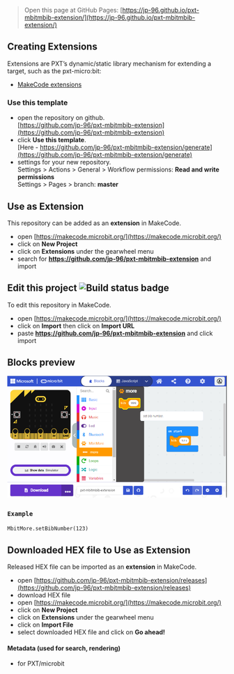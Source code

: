 
> Open this page at GitHub Pages: [https://jp-96.github.io/pxt-mbitmbib-extension/](https://jp-96.github.io/pxt-mbitmbib-extension/)

## Creating Extensions

Extensions are PXT’s dynamic/static library mechanism for extending a target, such as the pxt-micro:bit:

* [MakeCode extensions](https://makecode.com/extensions)

### Use this template

* open the repository on github.  
[https://github.com/jp-96/pxt-mbitmbib-extension](https://github.com/jp-96/pxt-mbitmbib-extension)
* click **Use this template**.  
[Here - https://github.com/jp-96/pxt-mbitmbib-extension/generate](https://github.com/jp-96/pxt-mbitmbib-extension/generate)
* settings for your new repository.  
Settings > Actions > General > Workflow permissions: **Read and write permissions**  
Settings > Pages > branch: **master**

## Use as Extension

This repository can be added as an **extension** in MakeCode.

* open [https://makecode.microbit.org/](https://makecode.microbit.org/)
* click on **New Project**
* click on **Extensions** under the gearwheel menu
* search for **https://github.com/jp-96/pxt-mbitmbib-extension** and import

## Edit this project ![Build status badge](https://github.com/jp-96/pxt-mbitmbib-extension/workflows/MakeCode/badge.svg)

To edit this repository in MakeCode.

* open [https://makecode.microbit.org/](https://makecode.microbit.org/)
* click on **Import** then click on **Import URL**
* paste **https://github.com/jp-96/pxt-mbitmbib-extension** and click import

## Blocks preview

<!--
This image shows the blocks code from the last commit in master.
This image may take a few minutes to refresh.

![A rendered view of the blocks](https://github.com/jp-96/pxt-mbitmbib-extension/raw/master/.github/makecode/blocks.png)
-->
![A rendered view of the blocks](https://github.com/jp-96/pxt-mbitmbib-extension/raw/master/.github/statics/blocks.png)


### `Example`

```blocks
MbitMore.setBibNumber(123)

```

## Downloaded HEX file to Use as Extension

Released HEX file can be imported as an **extension** in MakeCode.

* open [https://github.com/jp-96/pxt-mbitmbib-extension/releases](https://github.com/jp-96/pxt-mbitmbib-extension/releases)
* download HEX file
* open [https://makecode.microbit.org/](https://makecode.microbit.org/)
* click on **New Project**
* click on **Extensions** under the gearwheel menu
* click on **Import File**
* select downloaded HEX file and click on **Go ahead!**


#### Metadata (used for search, rendering)

* for PXT/microbit

<script src="https://cdn.jsdelivr.net/gh/jp-rad/pxt-ubit-extension@0.5.0/.github/statics/gh-pages-embed.js"></script>
<script>makeCodeRender("{{ site.makecode.home_url }}", [ "custom=github:jp-rad/pxt-ubit-extension", ]);</script>
